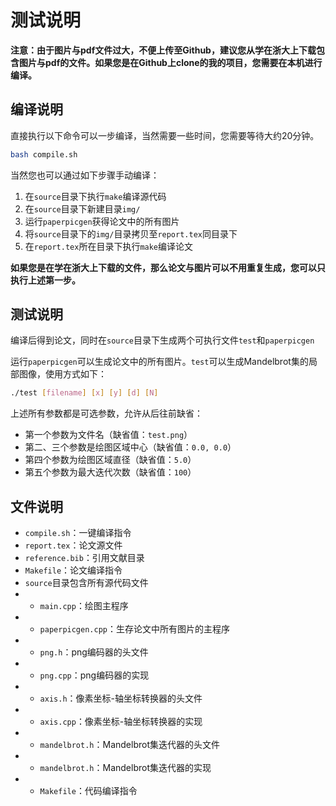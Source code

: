 # 测试说明

**注意：由于图片与pdf文件过大，不便上传至Github，建议您从学在浙大上下载包含图片与pdf的文件。如果您是在Github上clone的我的项目，您需要在本机进行编译。**

## 编译说明

直接执行以下命令可以一步编译，当然需要一些时间，您需要等待大约20分钟。

```bash
bash compile.sh
```
当然您也可以通过如下步骤手动编译：

1. 在`source`目录下执行`make`编译源代码
2. 在`source`目录下新建目录`img/`
3. 运行`paperpicgen`获得论文中的所有图片
4. 将`source`目录下的`img/`目录拷贝至`report.tex`同目录下
5. 在`report.tex`所在目录下执行`make`编译论文

**如果您是在学在浙大上下载的文件，那么论文与图片可以不用重复生成，您可以只执行上述第一步。**

## 测试说明

编译后得到论文，同时在`source`目录下生成两个可执行文件`test`和`paperpicgen`

运行`paperpicgen`可以生成论文中的所有图片。`test`可以生成Mandelbrot集的局部图像，使用方式如下：

```bash
./test [filename] [x] [y] [d] [N]
```

上述所有参数都是可选参数，允许从后往前缺省：
- 第一个参数为文件名（缺省值：`test.png`）
- 第二、三个参数是绘图区域中心（缺省值：`0.0, 0.0`）
- 第四个参数为绘图区域直径（缺省值：`5.0`）
- 第五个参数为最大迭代次数（缺省值：`100`）


## 文件说明

- `compile.sh`：一键编译指令
- `report.tex`：论文源文件
- `reference.bib`：引用文献目录
- `Makefile`：论文编译指令
- `source`目录包含所有源代码文件
- - `main.cpp`：绘图主程序
- - `paperpicgen.cpp`：生存论文中所有图片的主程序
- - `png.h`：png编码器的头文件
- - `png.cpp`：png编码器的实现
- - `axis.h`：像素坐标-轴坐标转换器的头文件
- - `axis.cpp`：像素坐标-轴坐标转换器的实现
- - `mandelbrot.h`：Mandelbrot集迭代器的头文件
- - `mandelbrot.h`：Mandelbrot集迭代器的实现
- - `Makefile`：代码编译指令